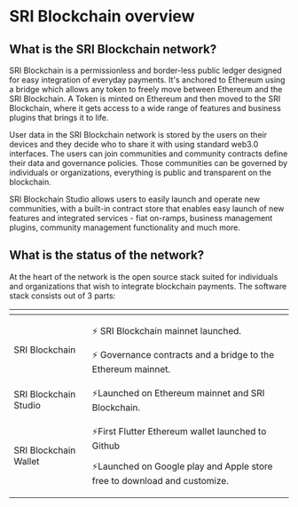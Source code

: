 # SRI Blockchain overview

## What is the SRI Blockchain network?

SRI Blockchain is a permissionless and border-less public ledger designed for easy integration of everyday payments. It's anchored to Ethereum using a bridge which allows any token to freely move between Ethereum and the SRI Blockchain. A Token is minted on Ethereum and then moved to the SRI Blockchain, where it gets access to a wide range of features and business plugins that brings it to life.

User data in the SRI Blockchain network is stored by the users on their devices and they decide who to share it with using standard web3.0 interfaces. The users can join communities and community contracts define their data and governance policies. Those communities can be governed by individuals or organizations, everything is public and transparent on the blockchain.

SRI Blockchain Studio allows users to easily launch and operate new communities, with a built-in contract store that enables easy launch of new features and integrated services - fiat on-ramps, business management plugins, community management functionality and much more.


## What is the status of the network?

At the heart of the network is the open source stack suited for individuals and organizations that wish to integrate blockchain payments. The software stack consists out of 3 parts:

<table>
  <thead>
    <tr>
      <th style="text-align:left"></th>
      <th style="text-align:left"></th>
    </tr>
  </thead>
  <tbody>
    <tr>
      <td style="text-align:left">SRI Blockchain</td>
      <td style="text-align:left">
        <p>&#x26A1; SRI Blockchain mainnet launched.</p>
        <p>&#x26A1; Governance contracts and a bridge to the Ethereum mainnet.</p>
      </td>
    </tr>
    <tr>
      <td style="text-align:left">SRI Blockchain Studio</td>
      <td style="text-align:left">&#x26A1;Launched on Ethereum mainnet and SRI Blockchain.</td>
    </tr>
    <tr>
      <td style="text-align:left">SRI Blockchain Wallet</td>
      <td style="text-align:left">
        <p>&#x26A1;First Flutter Ethereum wallet launched to Github</p>
        <p>&#x26A1;Launched on Google play and Apple store free to download and customize.</p>
      </td>
    </tr>
  </tbody>
</table>


